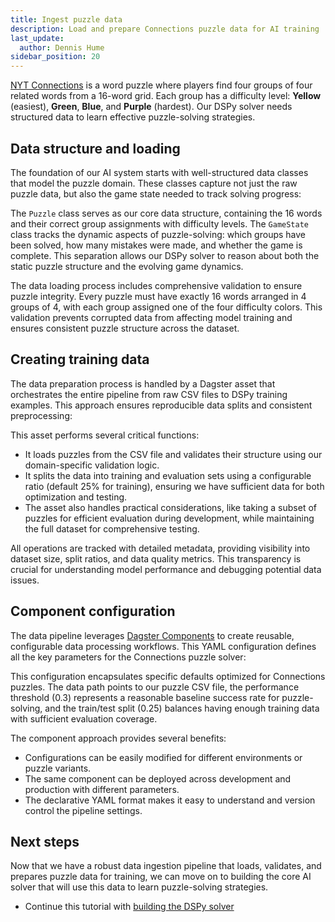 ```yaml
---
title: Ingest puzzle data
description: Load and prepare Connections puzzle data for AI training
last_update:
  author: Dennis Hume
sidebar_position: 20
---
```


[NYT Connections](https://www.nytimes.com/games/connections) is a word puzzle where players find four groups of four related words from a 16-word grid. Each group has a difficulty level: **Yellow** (easiest), **Green**, **Blue**, and **Purple** (hardest). Our DSPy solver needs structured data to learn effective puzzle-solving strategies.

## Data structure and loading

The foundation of our AI system starts with well-structured data classes that model the puzzle domain. These classes capture not just the raw puzzle data, but also the game state needed to track solving progress:

<CodeExample
  path="docs_projects/project_dspy/dspy_modules/puzzle.py"
  language="python"
  startAfter="start_puzzle_dataclasses"
  endBefore="end_puzzle_dataclasses"
  title="dspy_modules/puzzle.py"
/>

The `Puzzle` class serves as our core data structure, containing the 16 words and their correct group assignments with difficulty levels. The `GameState` class tracks the dynamic aspects of puzzle-solving: which groups have been solved, how many mistakes were made, and whether the game is complete. This separation allows our DSPy solver to reason about both the static puzzle structure and the evolving game dynamics.

The data loading process includes comprehensive validation to ensure puzzle integrity. Every puzzle must have exactly 16 words arranged in 4 groups of 4, with each group assigned one of the four difficulty colors. This validation prevents corrupted data from affecting model training and ensures consistent puzzle structure across the dataset.

## Creating training data

The data preparation process is handled by a Dagster asset that orchestrates the entire pipeline from raw CSV files to DSPy training examples. This approach ensures reproducible data splits and consistent preprocessing:

<CodeExample
  path="docs_projects/project_dspy/src/project_dspy/components/ds_py_model_builder.py"
  language="python"
  startAfter="start_puzzle_data_asset"
  endBefore="end_puzzle_data_asset"
  title="src/project_dspy/components/ds_py_model_builder.py"
/>

This asset performs several critical functions:

- It loads puzzles from the CSV file and validates their structure using our domain-specific validation logic.
- It splits the data into training and evaluation sets using a configurable ratio (default 25% for training), ensuring we have sufficient data for both optimization and testing.
- The asset also handles practical considerations, like taking a subset of puzzles for efficient evaluation during development, while maintaining the full dataset for comprehensive testing.

All operations are tracked with detailed metadata, providing visibility into dataset size, split ratios, and data quality metrics. This transparency is crucial for understanding model performance and debugging potential data issues.

## Component configuration

The data pipeline leverages [Dagster Components](/guides/build/components) to create reusable, configurable data processing workflows. This YAML configuration defines all the key parameters for the Connections puzzle solver:

<CodeExample
  path="docs_projects/project_dspy/src/project_dspy/defs/connections_model/defs.yaml"
  language="yaml"
  title="src/project_dspy/defs/connections_model/defs.yaml"
/>

This configuration encapsulates specific defaults optimized for Connections puzzles. The data path points to our puzzle CSV file, the performance threshold (0.3) represents a reasonable baseline success rate for puzzle-solving, and the train/test split (0.25) balances having enough training data with sufficient evaluation coverage.

The component approach provides several benefits:

- Configurations can be easily modified for different environments or puzzle variants.
- The same component can be deployed across development and production with different parameters.
- The declarative YAML format makes it easy to understand and version control the pipeline settings.

## Next steps

Now that we have a robust data ingestion pipeline that loads, validates, and prepares puzzle data for training, we can move on to building the core AI solver that will use this data to learn puzzle-solving strategies.

- Continue this tutorial with [building the DSPy solver](/examples/full-pipelines/dspy/dspy-modeling)
